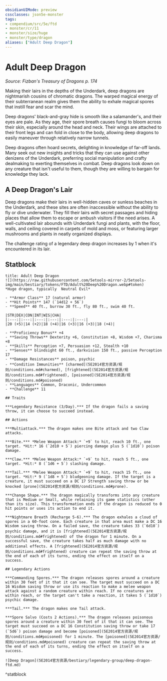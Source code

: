 ```yaml
---
obsidianUIMode: preview
cssclasses: json5e-monster
tags:
- compendium/src/5e/ftd
- monster/cr/11
- monster/size/huge
- monster/type/dragon
aliases: ["Adult Deep Dragon"]
---
```

# Adult Deep Dragon
*Source: Fizban's Treasury of Dragons p. 174*  

Making their lairs in the depths of the Underdark, deep dragons are nightmarish cousins of chromatic dragons. The warped magical energy of their subterranean realm gives them the ability to exhale magical spores that instill fear and scar the mind.

Deep dragons' black-and-gray hide is smooth like a salamander's, and their eyes are pale. As they age, their spore breath causes fungi to bloom across their skin, especially around the head and neck. Their wings are attached to their front legs and can fold in close to the body, allowing deep dragons to easily maneuver through relatively narrow tunnels.

Deep dragons often hoard secrets, delighting in knowledge of far-off lands. Many seek out new insights and tricks that they can use against other denizens of the Underdark, preferring social manipulation and crafty dealmaking to exerting themselves in combat. Deep dragons look down on any creature that isn't useful to them, though they are willing to bargain for knowledge they lack.

## A Deep Dragon's Lair

Deep dragons make their lairs in well-hidden caves or sunless beaches in the Underdark, and these sites are often inaccessible without the ability to fly or dive underwater. They fill their lairs with secret passages and hiding places that allow them to escape or ambush visitors if the need arises. A well-cultivated lair abounds with Underdark fungi and plants, with the floor, walls, and ceiling covered in carpets of mold and moss, or featuring larger mushrooms and plants in neatly organized displays.

The challenge rating of a legendary deep dragon increases by 1 when it's encountered in its lair.

## Statblock

```ad-statblock
title: Adult Deep Dragon
![](https://raw.githubusercontent.com/5etools-mirror-2/5etools-img/main/bestiary/tokens/FTD/Adult%20Deep%20Dragon.webp#token)
*Huge dragon, typically  Neutral Evil*

- **Armor Class** 17 (natural armor)
- **Hit Points** 147 (`14d12 + 56`)
- **Speed** 40 ft., burrow 30 ft., fly 80 ft., swim 40 ft.

|STR|DEX|CON|INT|WIS|CHA|
|:---:|:---:|:---:|:---:|:---:|:---:|
|20 (+5)|14 (+2)|18 (+4)|16 (+3)|16 (+3)|18 (+4)|

- **Proficiency Bonus** +4
- **Saving Throws** Dexterity +6, Constitution +8, Wisdom +7, Charisma +8
- **Skills** Perception +7, Persuasion +12, Stealth +10
- **Senses** blindsight 60 ft., darkvision 150 ft., passive Perception 17
- **Damage Resistances** poison, psychic
- **Condition Immunities** [charmed](5E2014官方资源/规则/conditions.md#charmed), [frightened](5E2014官方资源/规则/conditions.md#frightened), [poisoned](5E2014官方资源/规则/conditions.md#poisoned)
- **Languages** Common, Draconic, Undercommon
- **Challenge** 11

## Traits

***Legendary Resistance (3/Day).*** If the dragon fails a saving throw, it can choose to succeed instead.

## Actions

***Multiattack.*** The dragon makes one Bite attack and two Claw attacks.

***Bite.*** *Melee Weapon Attack:* `+9` to hit, reach 10 ft., one target. *Hit:* 16 (`2d10 + 5`) piercing damage plus 5 (`1d10`) poison damage.

***Claw.*** *Melee Weapon Attack:* `+9` to hit, reach 5 ft., one target. *Hit:* 8 (`1d6 + 5`) slashing damage.

***Tail.*** *Melee Weapon Attack:* `+9` to hit, reach 15 ft., one target. *Hit:* 9 (`1d8 + 5`) bludgeoning damage. If the target is a creature, it must succeed on a DC 17 Strength saving throw or be knocked [prone](5E2014官方资源/规则/conditions.md#prone).

***Change Shape.*** The dragon magically transforms into any creature that is Medium or Small, while retaining its game statistics (other than its size). This transformation ends if the dragon is reduced to 0 hit points or uses its action to end it.

***Nightmare Breath (Recharge 5-6).*** The dragon exhales a cloud of spores in a 60-foot cone. Each creature in that area must make a DC 16 Wisdom saving throw. On a failed save, the creature takes 33 (`6d10`) psychic damage, and it is [frightened](5E2014官方资源/规则/conditions.md#frightened) of the dragon for 1 minute. On a successful save, the creature takes half as much damage with no additional effects. A [frightened](5E2014官方资源/规则/conditions.md#frightened) creature can repeat the saving throw at the end of each of its turns, ending the effect on itself on a success.

## Legendary Actions

***Commanding Spores.*** The dragon releases spores around a creature within 30 feet of it that it can see. The target must succeed on a DC 16 Wisdom saving throw or use its reaction to make a melee weapon attack against a random creature within reach. If no creatures are within reach, or the target can't take a reaction, it takes 5 (`1d10`) psychic damage.

***Tail.*** The dragon makes one Tail attack.

***Spore Salvo (Costs 2 Actions).*** The dragon releases poisonous spores around a creature within 30 feet of it that it can see. The target must succeed on a DC 16 Constitution saving throw or take 17 (`5d6`) poison damage and become [poisoned](5E2014官方资源/规则/conditions.md#poisoned) for 1 minute. The [poisoned](5E2014官方资源/规则/conditions.md#poisoned) creature can repeat the saving throw at the end of each of its turns, ending the effect on itself on a success.

![Deep Dragon](5E2014官方资源/bestiary/legendary-group/deep-dragon-ftd.md)
```
^statblock